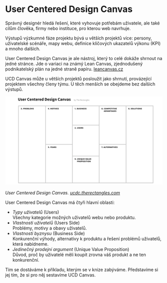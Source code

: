 # User Centered Design Canvas

Správný designér hledá řešení, které vyhovuje potřebám uživatele, ale také cílům člověka, firmy nebo instituce, pro kterou web navrhuje. 

Výstupů výzkumné fáze projektu bývá u větších projektů více: persony, uživatelské scénáře, mapy webu, definice klíčových ukazatelů výkonu (KPI) a mnoho dalších. 

User Centered Design Canvas je ale nástroj, který to celé dokáže shrnout na jedné stránce. Jde o variaci na známý Lean Canvas, zjednodušený podnikatelský plán na jedné straně papíru. [leancanvas.cz](http://www.leancanvas.cz/)

UCD Canvas může u větších projektů posloužit jako shrnutí, provázející projektem všechny členy týmu. U těch menších se obejdeme bez dalších výstupů.

![User Centered Design Canvas](dist/images/original/design-canvas.png)

*User Centered Design Canvas. [ucdc.therectangles.com](https://ucdc.therectangles.com/)*

User Centered Design Canvas má čtyři hlavní oblasti:

* *Typy uživatelů* (Users)  
Všechny kategorie možných uživatelů webu nebo produktu.
* *Vlastnosti uživatelů* (Users Side)  
Problémy, motivy a obavy uživatelů.
* *Vlastnosti byznysu* (Business Side)    
Konkurenční výhody, alternativy k produktu a řešení problémů uživatelů, která nabídneme.
* *Jedinečný prodejní argument* (Unique Value Proposition)  
Důvod, proč by uživatelé měli koupit zrovna váš produkt a ne ten konkurenční.

Tím se dostáváme k příkladu, kterým se v knize zabýváme. Představíme si jej tím, že si pro něj sestavíme UCD Canvas.

